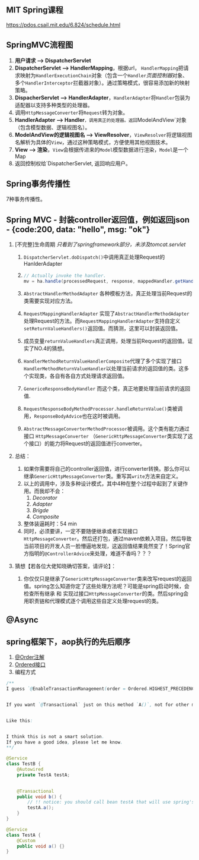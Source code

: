 ## MIT Spring课程

https://pdos.csail.mit.edu/6.824/schedule.html



## SpringMVC流程图

1. **用户请求 --> DispatcherServlet**
2. **DispatcherServlet --> HandlerMapping**，根据url， `HandlerMapping`把请求映射为`HandlerExecutionChain`对象（包含一个`Handler`*页面控制器*对象、多个`HandlerInterceptor`拦截器对象）。通过策略模式，很容易添加新的映射策略。
3. **DispacherServlet --> HandlerAdapter**，`HandlerAdapter`将`Handler`包装为适配器以支持多种类型的处理器。
4. 调用`HttpMessageConverter`将`Request`转为对象。
5. **HandlerAdapter --> Handler**`，调用真正的处理器。返回`ModelAndView`对象（包含模型数据、逻辑视图名）。
6. **ModelAndView的逻辑视图名 --> ViewResolver**，`ViewResolver`将逻辑视图名解析为具体的`View`，通过这种策略模式，方便使用其他视图技术。
7. **View --> 渲染**，`View`会根据传进来的`Model`模型数据进行渲染，`Model`是一个Map
8. 返回控制权给`DispatcherServlet, 返回响应用户。



## Spring事务传播性

7种事务传播性。



## Spring MVC - 封装controller返回值，例如返回json - {code:200, data: "hello", msg: "ok"}

1. [不完整]生命周期 *只看到了springframework部分，未涉及tomcat.servlet*

   1. `DispatcherServlet.doDispatch()`中调用真正处理Request的HanlderAdapter

   2. ```Java
      // Actually invoke the handler.
      mv = ha.handle(processedRequest, response, mappedHandler.getHandler());
      ```

   3. `AbstractHandlerMethodAdapter` 各种模板方法，真正处理当前Request的类需要实现对应方法。

   4. `RequestMappingHandlerAdapter` 实现了`AbstractHandlerMethodAdapter`处理Request的方法。而`RequestMappingHandlerAdapter`支持自定义`setReturnValueHandlers()`返回值。而猜测，这里可以封装返回值。

   5. 成员变量`returnValueHandlers`真正调用，处理当前Request的返回值。证实了NO.4的猜想。

   6. `HandlerMethodReturnValueHandlerComposite`代理了多个实现了接口`HandlerMethodReturnValueHandler`以处理当前请求的返回值的类。这多个实现类，各自有各自方式处理请求返回值。

   7. `GenericeResponseBodyHandler` 而这个类，真正地要处理当前请求的返回值.

   8. `RequestResponseBodyMethodProcessor.handleReturnValue()`类被调用，`ResponseBodyAdvice`也在这时被调用。

   9. `AbstractMessageConverterMethodProcessor`被调用。这个类有能力通过接口 `HttpMessageConverter`  （`GenericHttpMessageConverter`类实现了这个接口）的能力将Request的返回值进行converter。

2. 总结：

   1. 如果你需要将自己的controller返回值，进行converter转换。那么你可以继承`GenericHttpMessageConverter`类。重写其`write`方法来自定义。
   2. 以上的调用中，涉及多种设计模式，其中4种在整个过程中起到了关键作用。而我却不会：
      1. *Decorator*
      2. *Adapter*
      3. *Brigde*
      4. *Composite*
   3. 整体装逼耗时：54 min
   4. 同时，必须要讲，一定不要随便继承或者实现接口`HttpMessageConverter`。然后还打包，通过maven依赖入项目。然后导致当前项目的开发人员一脸懵逼地发现，这返回值结果竟然变了！Spring官方指明的`@ControllerAdvice`来处理，难道不香吗？？？

3. 猜想【若各位大佬知晓确切答案，请评论】：

   1. 你仅仅只是继承了`GenericHttpMessageConverter`类来改写request的返回值。spring怎么知道你定了这些处理方法呢？可能是spring启动时候，会检查所有继承 和 实现过接口`HttpMessageConverter`的类。然后spring会用职责链和代理模式逐个调用这些自定义处理request的类。



## @Async

## spring框架下，aop执行的先后顺序

1. [@Order注解](https://www.baeldung.com/spring-order)
2. [Ordered接口](https://docs.spring.io/spring/docs/current/javadoc-api/org/springframework/core/Ordered.html)
3. 编程方式

```java
/**
I guess `@EnableTransactionManagement(order = Ordered.HIGHEST_PRECEDENCE)` is the global config.


If you want `@Transactional` just on this method `A()`, not for other methods, maybe you can define method `B()` to call `A()`. This way will point out the order of annotations.


Like this:


I think this is not a smart solution. 
If you have a good idea, please let me know.
**/

@Service
class TestB {
    @Autowired
    private TestA testA;

     
    @Transactional
    public void b() {
        // !! notice: you should call bean testA that will use spring's AOP
        testA.a();
    }
}

@Service
class TestA {
    @Custom
    public void a() {}
}
 
```

